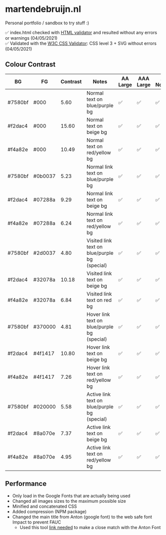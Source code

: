 # martendebruijn.nl

Personal portfolio / sandbox to try stuff :)

✅ index.html checked with [HTML validator](https://validator.w3.org/) and resulted without any errors or warnings (04/05/2021) \
✅ Validated with the [W3C CSS Validator](https://jigsaw.w3.org/css-validator/): CSS level 3 + SVG without errors (04/05/2021)

## Colour Contrast

| BG      | FG      | Contrast | Notes                                         | AA Large | AAA Large | AA Normal | AAA Normal |
| ------- | ------- | -------- | --------------------------------------------- | -------- | --------- | --------- | ---------- |
| #7580bf | #000    | 5.60     | Normal text on blue/purple bg                 | ✅       | ✅        | ✅        | ❌         |
| #f2dac4 | #000    | 15.60    | Normal text on beige bg                       | ✅       | ✅        | ✅        | ✅         |
| #f4a82e | #000    | 10.49    | Normal text on red/yellow bg                  | ✅       | ✅        | ✅        | ✅         |
| #7580bf | #0b0037 | 5.23     | Normal link text on blue/purple bg            | ✅       | ✅        | ✅        | ❌         |
| #f2dac4 | #07288a | 9.29     | Normal link text on beige bg                  | ✅       | ✅        | ✅        | ✅         |
| #f4a82e | #07288a | 6.24     | Normal link text on red/yellow bg             | ✅       | ✅        | ✅        | ❌         |
| #7580bf | #2d0037 | 4.80     | Visited link text on blue/purple bg (special) | ✅       | ✅        | ✅        | ❌         |
| #f2dac4 | #32078a | 10.18    | Visited link text on beige bg                 | ✅       | ✅        | ✅        | ✅         |
| #f4a82e | #32078a | 6.84     | Visited link text on red bg                   | ✅       | ✅        | ✅        | ❌         |
| #7580bf | #370000 | 4.81     | Hover link text on blue/purple bg (special)   | ✅       | ✅        | ✅        | ❌         |
| #f2dac4 | #4f1417 | 10.80    | Hover link text on beige bg                   | ✅       | ✅        | ✅        | ✅         |
| #f4a82e | #4f1417 | 7.26     | Hover link text on red/yellow bg              | ✅       | ✅        | ✅        | ✅         |
| #7580bf | #020000 | 5.58     | Active link text on blue/purple bg (special)  | ✅       | ✅        | ✅        | ❌         |
| #f2dac4 | #8a070e | 7.37     | Active link text on beige bg                  | ✅       | ✅        | ✅        | ✅         |
| #f4a82e | #8a070e | 4.95     | Active link text on red/yellow bg             | ✅       | ✅        | ✅        | ❌         |

<!-- old red bg color: #f26430 -->

## Performance

- Only load in the Google Fonts that are actually being used
- Changed all images sizes to the maximum possible size
- Minified and concatenated CSS
- Added compression (NPM package)
- Changed the main title from Anton (google font) to the web safe font Impact to prevent FAUC
  - Used this tool [link needed](#) to make a close match with the Anton Font
